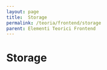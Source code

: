 ```yaml
---
layout: page
title:  Storage
permalink: /teoria/frontend/storage
parent: Elementi Teorici Frontend
---
```


# Storage
